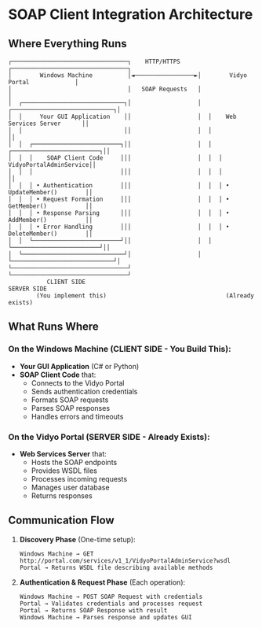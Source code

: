 # SOAP Client Integration Architecture

## Where Everything Runs

```
┌─────────────────────────────────┐    HTTP/HTTPS    ┌─────────────────────────────────┐
│        Windows Machine          │◄─────────────────►│        Vidyo Portal             │
│                                 │   SOAP Requests   │                                 │
│  ┌─────────────────────────────┐│                   │  ┌─────────────────────────────┐│
│  │     Your GUI Application    ││                   │  │    Web Services Server      ││
│  │                             ││                   │  │                             ││
│  │  ┌─────────────────────────┐││                   │  │  ┌─────────────────────────┐││
│  │  │    SOAP Client Code     │││                   │  │  │   VidyoPortalAdminService││
│  │  │                         │││                   │  │  │                         ││
│  │  │ • Authentication        │││                   │  │  │ • UpdateMember()        ││
│  │  │ • Request Formation     │││                   │  │  │ • GetMember()           ││
│  │  │ • Response Parsing      │││                   │  │  │ • AddMember()           ││
│  │  │ • Error Handling        │││                   │  │  │ • DeleteMember()        ││
│  │  └─────────────────────────┘││                   │  │  └─────────────────────────┘││
│  └─────────────────────────────┘│                   │  └─────────────────────────────┘│
└─────────────────────────────────┘                   └─────────────────────────────────┘
           CLIENT SIDE                                            SERVER SIDE
        (You implement this)                                  (Already exists)
```

## What Runs Where

### On the Windows Machine (CLIENT SIDE - You Build This):
- **Your GUI Application** (C# or Python)
- **SOAP Client Code** that:
  - Connects to the Vidyo Portal
  - Sends authentication credentials
  - Formats SOAP requests
  - Parses SOAP responses
  - Handles errors and timeouts

### On the Vidyo Portal (SERVER SIDE - Already Exists):
- **Web Services Server** that:
  - Hosts the SOAP endpoints
  - Provides WSDL files
  - Processes incoming requests
  - Manages user database
  - Returns responses

## Communication Flow

1. **Discovery Phase** (One-time setup):
   ```
   Windows Machine → GET http://portal.com/services/v1_1/VidyoPortalAdminService?wsdl
   Portal → Returns WSDL file describing available methods
   ```

2. **Authentication & Request Phase** (Each operation):
   ```
   Windows Machine → POST SOAP Request with credentials
   Portal → Validates credentials and processes request
   Portal → Returns SOAP Response with result
   Windows Machine → Parses response and updates GUI
   ```